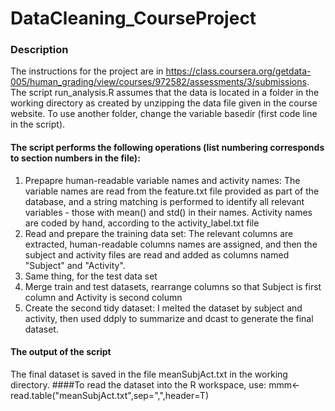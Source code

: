 DataCleaning_CourseProject
==========================
### Description
The instructions for the project are in https://class.coursera.org/getdata-005/human_grading/view/courses/972582/assessments/3/submissions. 
The script run_analysis.R assumes that the data is located in a folder in the working directory as created by unzipping the data file given in the course website. To use another folder, change the variable basedir (first code line in the script).
#### The script performs the following operations (list numbering corresponds to section numbers in the file):
1. Prepapre human-readable variable names and activity names:
The variable names are read from the feature.txt file provided as part of the database, and a string matching is performed to identify all relevant variables - those with mean() and std() in their names.
Activity names are coded by hand, according to the activity_label.txt file
2. Read and prepare the training data set:
The relevant columns are extracted, human-readable columns names are assigned, and then the subject and activity files are read and added as columns named "Subject" and "Activity".
3. Same thing, for the test data set
4. Merge train and test datasets, rearrange columns so that Subject is first column and Activity is second column
5. Create the second tidy dataset:
I melted the dataset by subject and activity, then used ddply to summarize and dcast to generate the final dataset.

#### The output of the script 
The final dataset is saved in the file meanSubjAct.txt in the working directory.
####To read the dataset into the R workspace, use:
mmm<-read.table("meanSubjAct.txt",sep=",",header=T)

